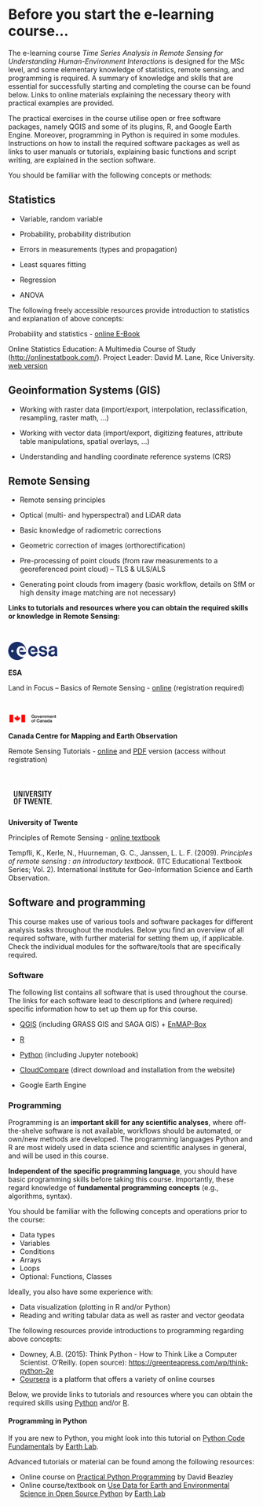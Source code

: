# Before you start the e-learning course…

The e-learning course *Time Series Analysis in Remote Sensing for
Understanding Human-Environment Interactions* is designed for the MSc level,
and some elementary knowledge of statistics, remote sensing, and
programming is required. A summary of knowledge and skills that are essential
for successfully starting and completing the course can be found below. Links to
online materials explaining the necessary theory with practical examples are
provided.  

The practical exercises in the course utilise open or free software packages,
namely QGIS and some of its plugins, R, and Google Earth Engine. Moreover,
programming in Python is required in some modules. Instructions on how to install
the required software packages as well as links to user manuals or tutorials,
explaining basic functions and script writing, are explained in the section
software.

You should be familiar with the following concepts or methods:

## Statistics

* Variable, random variable

* Probability, probability distribution

* Errors in measurements (types and propagation)
  
* Least squares fitting

* Regression

* ANOVA

The following freely accessible resources provide introduction to statistics and explanation of above concepts:

Probability and statistics - [online E-Book](http://wiki.stat.ucla.edu/socr/index.php/EBook#Format)

Online Statistics Education: A Multimedia Course of Study (http://onlinestatbook.com/). Project Leader: David M. Lane, Rice University. [web version](https://onlinestatbook.com/2/index.html)


## Geoinformation Systems (GIS)

* Working with raster data (import/export, interpolation, reclassification, resampling, raster math, ...)

* Working with vector data (import/export, digitizing features, attribute table manipulations, spatial overlays, ...)

* Understanding and handling coordinate reference systems (CRS)


## Remote Sensing

* Remote sensing principles

* Optical (multi- and hyperspectral) and LiDAR data

* Basic knowledge of radiometric corrections

* Geometric correction of images (orthorectification)

* Pre-processing of point clouds (from raw measurements to a georeferenced point cloud) – TLS & ULS/ALS

* Generating point clouds from imagery (basic workflow, details on SfM or high density image matching are not necessary)



**Links to tutorials and resources where you can obtain the required skills or knowledge in Remote Sensing:**

<img src="media/logo_esa.png" alt="Logo" title="Logo - ESA" width="100" style="margin: 30px 20px 0px 0px;">

**ESA**

Land in Focus – Basics of Remote Sensing - [online](https://eo-college.org/courses/landinfocus/) (registration required)


<img src="media/logo_government_of_canada.png" alt="Logo" title="Logo - Government of Canada" width="100" style="margin: 30px 20px 0px 0px;">

**Canada Centre for Mapping and Earth Observation**

Remote Sensing Tutorials - [online](http://www.nrcan.gc.ca/earth-sciences/geomatics/satellite-imagery-air-photos/satellite-imagery-products/educational-resources/9309) and [PDF](https://www.nrcan.gc.ca/sites/www.nrcan.gc.ca/files/earthsciences/pdf/resource/tutor/fundam/pdf/fundamentals_e.pdf) version (access without registration)


<img src="media/logo_university_of_twente.png" alt="Logo" title="Logo - University of Twente" width="100" style="margin: 30px 20px 0px 0px;">

**University of Twente**

Principles of Remote Sensing - [online textbook](http://www.itc.nl/library/papers_2009/general/PrinciplesRemoteSensing.pdf)

Tempfli, K., Kerle, N., Huurneman, G. C., Janssen, L. L. F. (2009). _Principles of remote sensing : an introductory textbook._ (ITC Educational Textbook Series; Vol. 2). International Institute for Geo-Information Science and Earth Observation.

## Software and programming

This course makes use of various tools and software packages for different analysis tasks throughout the modules.
Below you find an overview of all required software, with further material for setting them up, if applicable.
Check the individual modules for the software/tools that are specifically required.

### Software
The following list contains all software that is used throughout the course.
The links for each software lead to descriptions and (where required) specific information how to set up them up for this course.

* [QGIS](../software/software_qgis.md) (including GRASS GIS and SAGA GIS) + [EnMAP-Box](../software/software_enmap_box.md)

* [R](../software/software_r_language.md)

* [Python](../software/software_python.md) (including Jupyter notebook)

* [CloudCompare](../software/software_cloudcompare.md) (direct download and installation from the website)

* Google Earth Engine


### Programming

Programming is an **important skill for any scientific analyses**, where off-the-shelve software is not available, workflows should be automated, or own/new methods are developed.
The programming languages Python and R are most widely used in data science and scientific analyses in general, and will be used in this course.

**Independent of the specific programming language**, you should have basic programming skills before taking this course.
Importantly, these regard knowledge of **fundamental programming concepts** (e.g., algorithms, syntax).

You should be familiar with the following concepts and operations prior to the course:

* Data types
* Variables
* Conditions
* Arrays
* Loops
* Optional: Functions, Classes

Ideally, you also have some experience with:

* Data visualization (plotting in R and/or Python)
* Reading and writing tabular data as well as raster and vector geodata

The following resources provide introductions to programming regarding above concepts:

* Downey, A.B. (2015): Think Python - How to Think Like a Computer Scientist. O‘Reilly. (open source): https://greenteapress.com/wp/think-python-2e
* [Coursera](https://www.coursera.org/) is a platform that offers a variety of online courses

Below, we provide links to tutorials and resources where you can obtain the required skills using [Python](#programming-in-python) and/or [R](#programming-in-r).


#### Programming in Python
If you are new to Python, you might look into this tutorial on [Python Code Fundamentals](https://www.earthdatascience.org/courses/intro-to-earth-data-science/python-code-fundamentals/) by [Earth Lab](https://www.earthdatascience.org/).

Advanced tutorials or material can be found among the following resources:
* Online course on [Practical Python Programming](https://dabeaz-course.github.io/practical-python/) by David Beazley
* Online course/textbook on [Use Data for Earth and Environmental Science in Open Source Python](https://www.earthdatascience.org/courses/use-data-open-source-python/) by [Earth Lab](https://www.earthdatascience.org/)
